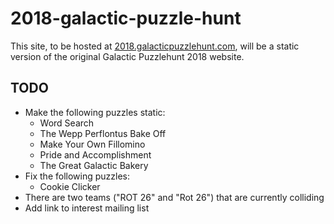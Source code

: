 # 2018-galactic-puzzle-hunt

This site, to be hosted at [2018.galacticpuzzlehunt.com](https://2018.galacticpuzzlehunt.com), will be a static version of the original Galactic Puzzlehunt 2018 website.

## TODO

* Make the following puzzles static:
  - Word Search
  - The Wepp Perflontus Bake Off
  - Make Your Own Fillomino
  - Pride and Accomplishment
  - The Great Galactic Bakery
* Fix the following puzzles:
  - Cookie Clicker
* There are two teams ("ROT 26" and "Rot 26") that are currently colliding
* Add link to interest mailing list
